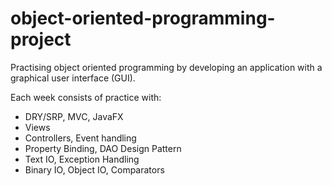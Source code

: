 # object-oriented-programming-project

Practising object oriented programming by developing an application with a graphical user interface (GUI).

Each week consists of practice with:
- DRY/SRP, MVC, JavaFX
- Views
- Controllers, Event handling
- Property Binding, DAO Design Pattern
- Text IO, Exception Handling
- Binary IO, Object IO, Comparators

